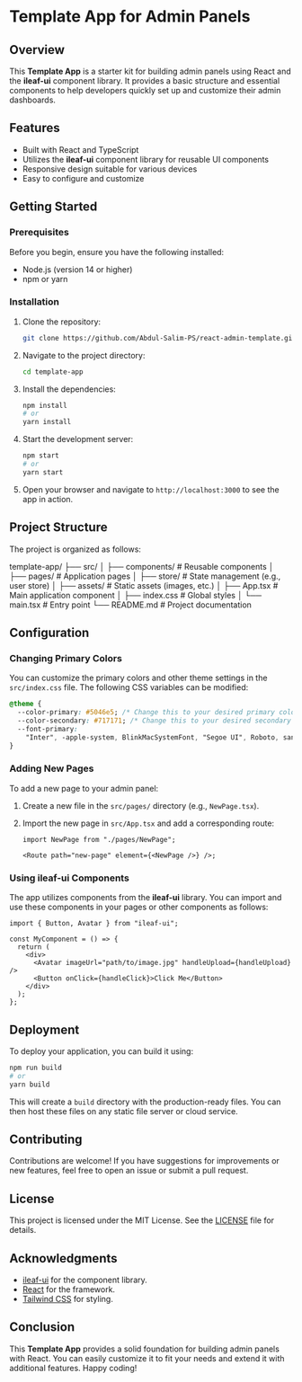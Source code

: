 # Template App for Admin Panels

## Overview

This **Template App** is a starter kit for building admin panels using React and the **ileaf-ui** component library. It provides a basic structure and essential components to help developers quickly set up and customize their admin dashboards.

## Features

- Built with React and TypeScript
- Utilizes the **ileaf-ui** component library for reusable UI components
- Responsive design suitable for various devices
- Easy to configure and customize

## Getting Started

### Prerequisites

Before you begin, ensure you have the following installed:

- Node.js (version 14 or higher)
- npm or yarn

### Installation

1. Clone the repository:

   ```bash
   git clone https://github.com/Abdul-Salim-PS/react-admin-template.git
   ```

2. Navigate to the project directory:

   ```bash
   cd template-app
   ```

3. Install the dependencies:

   ```bash
   npm install
   # or
   yarn install
   ```

4. Start the development server:

   ```bash
   npm start
   # or
   yarn start
   ```

5. Open your browser and navigate to `http://localhost:3000` to see the app in action.

## Project Structure

The project is organized as follows:

template-app/
├── src/
│ ├── components/ # Reusable components
│ ├── pages/ # Application pages
│ ├── store/ # State management (e.g., user store)
│ ├── assets/ # Static assets (images, etc.)
│ ├── App.tsx # Main application component
│ ├── index.css # Global styles
│ └── main.tsx # Entry point
└── README.md # Project documentation

## Configuration

### Changing Primary Colors

You can customize the primary colors and other theme settings in the `src/index.css` file. The following CSS variables can be modified:

```css
@theme {
  --color-primary: #5046e5; /* Change this to your desired primary color */
  --color-secondary: #717171; /* Change this to your desired secondary color */
  --font-primary:
    "Inter", -apple-system, BlinkMacSystemFont, "Segoe UI", Roboto, sans-serif; /* Change the font if needed */
}
```

### Adding New Pages

To add a new page to your admin panel:

1. Create a new file in the `src/pages/` directory (e.g., `NewPage.tsx`).
2. Import the new page in `src/App.tsx` and add a corresponding route:

   ```tsx
   import NewPage from "./pages/NewPage";

   <Route path="new-page" element={<NewPage />} />;
   ```

### Using ileaf-ui Components

The app utilizes components from the **ileaf-ui** library. You can import and use these components in your pages or other components as follows:

```tsx
import { Button, Avatar } from "ileaf-ui";

const MyComponent = () => {
  return (
    <div>
      <Avatar imageUrl="path/to/image.jpg" handleUpload={handleUpload} />
      <Button onClick={handleClick}>Click Me</Button>
    </div>
  );
};
```

## Deployment

To deploy your application, you can build it using:

```bash
npm run build
# or
yarn build
```

This will create a `build` directory with the production-ready files. You can then host these files on any static file server or cloud service.

## Contributing

Contributions are welcome! If you have suggestions for improvements or new features, feel free to open an issue or submit a pull request.

## License

This project is licensed under the MIT License. See the [LICENSE](LICENSE) file for details.

## Acknowledgments

- [ileaf-ui](https://github.com/yourusername/ileaf-ui) for the component library.
- [React](https://reactjs.org/) for the framework.
- [Tailwind CSS](https://tailwindcss.com/) for styling.

## Conclusion

This **Template App** provides a solid foundation for building admin panels with React. You can easily customize it to fit your needs and extend it with additional features. Happy coding!
